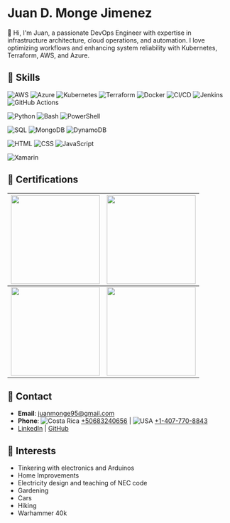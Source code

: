# Juan D. Monge Jimenez

👋 Hi, I'm Juan, a passionate DevOps Engineer with expertise in infrastructure architecture, cloud operations, and automation. I love optimizing workflows and enhancing system reliability with Kubernetes, Terraform, AWS, and Azure. 

## 🚀 Skills

![AWS](https://img.shields.io/badge/AWS-blue) 
![Azure](https://img.shields.io/badge/Azure-blue) 
![Kubernetes](https://img.shields.io/badge/Kubernetes-blue) 
![Terraform](https://img.shields.io/badge/Terraform-blue) 
![Docker](https://img.shields.io/badge/Docker-blue) 
![CI/CD](https://img.shields.io/badge/CI/CD-blue) 
![Jenkins](https://img.shields.io/badge/Jenkins-blue) 
![GitHub Actions](https://img.shields.io/badge/GitHub%20Actions-blue) 

![Python](https://img.shields.io/badge/Python-green) 
![Bash](https://img.shields.io/badge/Bash-green) 
![PowerShell](https://img.shields.io/badge/PowerShell-green)

![SQL](https://img.shields.io/badge/SQL-orange) 
![MongoDB](https://img.shields.io/badge/MongoDB-orange) 
![DynamoDB](https://img.shields.io/badge/DynamoDB-orange)

![HTML](https://img.shields.io/badge/HTML-yellow) 
![CSS](https://img.shields.io/badge/CSS-yellow) 
![JavaScript](https://img.shields.io/badge/JavaScript-yellow)

![Xamarin](https://img.shields.io/badge/Xamarin-red)

## 📜 Certifications

<div align="center">

| <img src="https://images.credly.com/size/200x200/images/0e284c3f-5164-4b21-8660-0d84737941bc/image.png" width="200" height="200"> | <img src="https://images.credly.com/size/200x200/images/08216781-93cb-4ba1-8110-8eb3401fa8ce/Docker_Essentials_-_ISDN.png" width="200" height="200"> |
|:---:|:---:|
| <img src="https://images.credly.com/size/200x200/images/7f278050-123c-465f-8c5b-cbd899f48212/Specialist_Badge_-_Platform_Engineer_PowerScale.png" width="200" height="200"> | <img src="https://images.credly.com/size/200x200/images/1b2d8e5c-be9a-47cb-b28a-58077c1929f9/Associate_Badge_-_Information_Storage_and_Management.png" width="200" height="200"> |

</div>

## 💬 Contact
- **Email**: [juanmonge95@gmail.com](mailto:juanmonge95@gmail.com)
- **Phone**: ![Costa Rica](https://cdn-icons-png.flaticon.com/16/197/197506.png) [+50683240656](tel:+50683240656) | ![USA](https://cdn-icons-png.flaticon.com/16/197/197484.png) [+1-407-770-8843](tel:+14077708843)
- [LinkedIn](https://www.linkedin.com/in/juanmongejimenez) | [GitHub](https://github.com/Juandi-M)

## 🎯 Interests
- Tinkering with electronics and Arduinos
- Home Improvements
- Electricity design and teaching of NEC code
- Gardening
- Cars
- Hiking 
- Warhammer 40k
